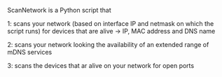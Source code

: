 ScanNetwork is a Python script that

  1: scans your network (based on interface IP and netmask on which the script runs) for devices that are alive -> IP, MAC address and DNS name

  2: scans your network looking the availability of an extended range of mDNS services

  3: scans the devices that ar alive on your network for open ports

